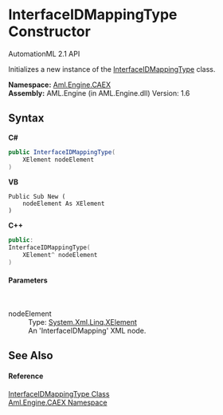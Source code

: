# InterfaceIDMappingType Constructor 
AutomationML 2.1 API 

Initializes a new instance of the <a href="T_Aml_Engine_CAEX_InterfaceIDMappingType">InterfaceIDMappingType</a> class.

**Namespace:**&nbsp;<a href="N_Aml_Engine_CAEX">Aml.Engine.CAEX</a><br />**Assembly:**&nbsp;AML.Engine (in AML.Engine.dll) Version: 1.6

## Syntax

**C#**<br />
``` C#
public InterfaceIDMappingType(
	XElement nodeElement
)
```

**VB**<br />
``` VB
Public Sub New ( 
	nodeElement As XElement
)
```

**C++**<br />
``` C++
public:
InterfaceIDMappingType(
	XElement^ nodeElement
)
```


#### Parameters
&nbsp;<dl><dt>nodeElement</dt><dd>Type: <a href="https://docs.microsoft.com/dotnet/api/system.xml.linq.xelement" target="_parent" rel="noopener noreferrer">System.Xml.Linq.XElement</a><br />An 'InterfaceIDMapping' XML node.</dd></dl>

## See Also


#### Reference
<a href="T_Aml_Engine_CAEX_InterfaceIDMappingType">InterfaceIDMappingType Class</a><br /><a href="N_Aml_Engine_CAEX">Aml.Engine.CAEX Namespace</a><br />